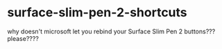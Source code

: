 # surface-slim-pen-2-shortcuts

why doesn't microsoft let you rebind your Surface Slim Pen 2 buttons??? please????
